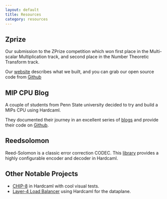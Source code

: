 ```yaml
---
layout: default
title: Resources
category: resources
---
```


## Zprize

Our submission to the ZPrize competition which won first place in the Multi-scalar Multiplication
track, and second place in the Number Theoretic Transform track.

Our [website](https://zprize.hardcaml.com) describes what we built, and you can grab our open
source code from [Github](https://github.com/fyquah/hardcaml_zprize)

## MIP CPU Blog

A couple of students from Penn State university decided to try and build a MIPs CPU
using Hardcaml.

They documented their journey in an excellent series of
[blogs](https://ceramichacker.com/blog/1-1x-hardcaml-mips-intro-what-and-why)
and provide their code on
[Github](https://github.com/askvortsov1/hardcaml-mips).

## Reedsolomon

Reed-Solomon is a classic error correction CODEC.  This
[library](https://github.com/hardcamls/reedsolomon) provides a highly configurable
encoder and decoder in Hardcaml.

<!--
The related website provides interactive calculations showing how Reed-Solomon
work.

XXX When an if I develop it...
-->

## Other Notable Projects

- [CHIP-8](https://github.com/jawline/c8hardcaml) in Hardcaml with cool visual tests.
- [Layer-4 Load Balancer](https://github.com/xThaid/fpga-lb) using Hardcaml for the
  dataplane.
